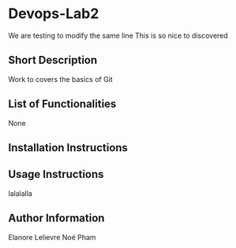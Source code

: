 # Devops-Lab2

We are testing to modify the same line 
This is so nice to discovered 


## Short Description

Work to covers the basics of Git

## List of Functionalities
None

## Installation Instructions

## Usage Instructions

lalalalla

## Author Information

Elanore Lelievre
Noé Pham
